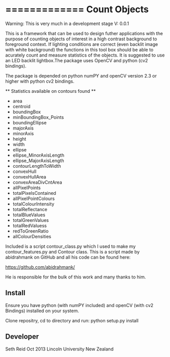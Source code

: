=============
Count Objects
=============

Warning: This is very much in a development stage V: 0.0.1

This is a framework that can be used to design futher applications with the purpose
of counting objects of interest in a high contrast background to foreground context.
If lighting conditions are correct (even backlit image with white background) the
functions in this tool box should be able to acurately count and measure statistics 
of the objects. It is suggested to use an LED backlit lightbox.The package uses OpenCV 
and python (cv2 bindings).

The package is depended on python numPY and openCV version 2.3 or higher with python cv2
bindings.

** Statistics available on contours found ** 

* area
* centroid
* boundingBox
* minBoundingBox_Points
* boundingEllipse
* majorAxis
* minorAxis
* height
* width
* ellipse
* ellipse_MinorAxisLength          
* ellipse_MajorAxisLength
* contourLengthToWidth
* convexHull
* convexHullArea
* convexAreaDivCntArea
* allPixelPoints
* totalPixelsContained
* allPixelPointColours
* totalColourIntensity
* totalReflectance
* totalBlueValues                       
* totalGreenValues                       
* totalRedValuess                      
* redToGreenRatio
* allColourDensities

Included is a script contour_class.py which I used to make my contour_features.py and Contour class. This is a script made by abidrahmank
on GitHub and all his code can be found here: 

 https://github.com/abidrahmank/

He is responsible for the bulk of this work and many thanks to him.


## Install ##

Ensure you have python (with numPY included) and openCV (with cv2 Bindings) installed on your system.

Clone repositry, cd to directory and run:
python setup.py install

## Developer ##

Seth Reid
Oct 2013
Lincoln University
New Zealand

